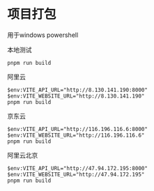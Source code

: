 # 项目打包

用于windows powershell

本地测试

```shell
pnpm run build
```

阿里云

```shell
$env:VITE_API_URL="http://8.130.141.190:8000"
$env:VITE_WEBSITE_URL="http://8.130.141.190"
pnpm run build
```

京东云

```shell
$env:VITE_API_URL="http://116.196.116.6:8000"
$env:VITE_WEBSITE_URL="http://116.196.116.6"
pnpm run build
```

阿里云北京

```shell
$env:VITE_API_URL="http://47.94.172.195:8000"
$env:VITE_WEBSITE_URL="http://47.94.172.195"
pnpm run build
```
